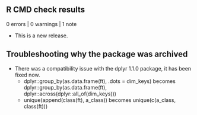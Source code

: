 ## R CMD check results

0 errors | 0 warnings | 1 note

* This is a new release.

## Troubleshooting why the package was archived

* There was a compatibility issue with the dplyr 1.1.0 package, it has been fixed now.  
   - dplyr::group_by(as.data.frame(ft), .dots = dim_keys) 
      becomes 
      dplyr::group_by(as.data.frame(ft), dplyr::across(dplyr::all_of(dim_keys)))
   - unique(append(class(ft), a_class)) 
      becomes 
      unique(c(a_class, class(ft)))
